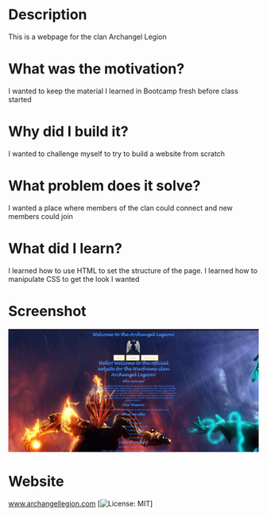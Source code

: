 # Description
This is a webpage for the clan Archangel Legion
# What was the motivation?
I wanted to keep the material I learned in Bootcamp fresh before class started
# Why did I build it?
I wanted to challenge myself to try to build a website from scratch
# What problem does it solve?
I wanted a place where members of the clan could connect and new members could join
# What did I learn?
I learned how to use HTML to set the structure of the page. I learned how to manipulate CSS to get the look I wanted
# Screenshot
![Screenshot](./assets/archangelLegionScreenshot.jpg)
# Website
www.archangellegion.com
[![License: MIT](https://img.shields.io/badge/License-MIT-yellow.svg)]
